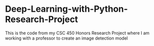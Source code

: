 # Deep-Learning-with-Python-Research-Project
This is the code from my CSC 450 Honors Research Project where I am working with a professor to create an image detection model
